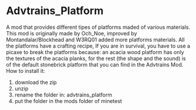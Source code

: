 # Advtrains_Platform
A mod that provides different tipes of platforms maded of various materials. 
This mod is originally made by Och_Noe, improved by Montandalar/Blockhead and W3RQ01 added more platforms materials.
All the platforms have a crafting recipe, If you are in survival, you have to use a picaxe to break the platforms because: an acacia wood platform has only the textures of the acacia planks, for the rest (the shape and the sound) is of the default stonebrick platform that you can find in the Advtrains Mod.
How to install it:
1) download the zip
2) unzip
3) rename the folder in: advtrains_platform
4) put the folder in the mods folder of minetest
